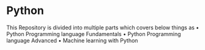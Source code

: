# Python
This Repository is divided into multiple parts which covers below things as • Python Programming language Fundamentals • Python Programming language Advanced • Machine learning with Python 
